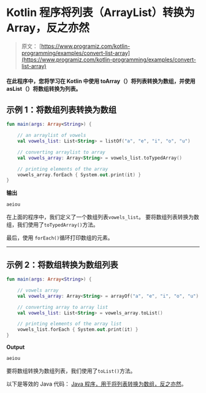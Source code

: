 # Kotlin 程序将列表（ArrayList）转换为 Array，反之亦然

> 原文： [https://www.programiz.com/kotlin-programming/examples/convert-list-array](https://www.programiz.com/kotlin-programming/examples/convert-list-array)

#### 在此程序中，您将学习在 Kotlin 中使用 toArray（）将列表转换为数组，并使用 asList（）将数组转换为列表。

## 示例 1：将数组列表转换为数组

```kt
fun main(args: Array<String>) {

    // an arraylist of vowels
    val vowels_list: List<String> = listOf("a", "e", "i", "o", "u")

    // converting arraylist to array
    val vowels_array: Array<String> = vowels_list.toTypedArray()

    // printing elements of the array 
    vowels_array.forEach { System.out.print(it) }
}
```

**输出**

```kt
aeiou
```

在上面的程序中，我们定义了一个数组列表`vowels_list`。 要将数组列表转换为数组，我们使用了`toTypedArray()`方法。

最后，使用 `forEach()`循环打印数组的元素。

* * *

## 示例 2：将数组转换为数组列表

```kt
fun main(args: Array<String>) {

    // vowels array
    val vowels_array: Array<String> = arrayOf("a", "e", "i", "o", "u")

    // converting array to array list
    val vowels_list: List<String> = vowels_array.toList()

    // printing elements of the array list
    vowels_list.forEach { System.out.print(it) }
}
```

**Output**

```kt
aeiou
```

要将数组转换为数组列表，我们使用了`toList()`方法。

以下是等效的 Java 代码： [Java 程序，用于将列表转换为数组，反之亦然](/java-programming/examples/convert-list-array "Java program to convert list to array and vice-versa")。